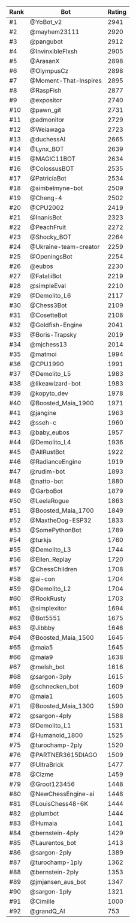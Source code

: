 Rank|Bot|Rating
---|---|---
#1|@YoBot_v2|2941
#2|@mayhem23111|2920
#3|@pangubot|2912
#4|@InvinxibleFlxsh|2905
#5|@ArasanX|2898
#6|@OlympusCz|2898
#7|@Moment-That-Inspires|2895
#8|@RaspFish|2877
#9|@expositor|2740
#10|@pawn_git|2731
#11|@admonitor|2729
#12|@Weiawaga|2723
#13|@duchessAI|2665
#14|@Lynx_BOT|2639
#15|@MAGIC11BOT|2634
#16|@ColossusBOT|2535
#17|@PatriciaBot|2534
#18|@simbelmyne-bot|2509
#19|@Cheng-4|2502
#20|@CPU2002|2419
#21|@InanisBot|2323
#22|@PeachFruit|2272
#23|@Shocky_BOT|2264
#24|@Ukraine-team-creator|2259
#25|@OpeningsBot|2254
#26|@eubos|2230
#27|@FataliiBot|2219
#28|@simpleEval|2210
#29|@Demolito_L6|2117
#30|@Chess3Bot|2109
#31|@CosetteBot|2108
#32|@Goldfish-Engine|2041
#33|@Boris-Trapsky|2019
#34|@mjchess13|2014
#35|@matmoi|1994
#36|@CPU1990|1991
#37|@Demolito_L5|1983
#38|@likeawizard-bot|1983
#39|@kopyto_dev|1978
#40|@Boosted_Maia_1900|1971
#41|@jangine|1963
#42|@sseh-c|1960
#43|@baby_eubos|1957
#44|@Demolito_L4|1936
#45|@AllRustBot|1922
#46|@RadianceEngine|1919
#47|@rudim-bot|1893
#48|@natto-bot|1880
#49|@GarboBot|1879
#50|@LeelaRogue|1863
#51|@Boosted_Maia_1700|1849
#52|@MaxtheDog-ESP32|1833
#53|@SomePythonBot|1789
#54|@turkjs|1760
#55|@Demolito_L3|1744
#56|@Ellen_Replay|1720
#57|@ChessChildren|1708
#58|@ai-con|1704
#59|@Demolito_L2|1704
#60|@RookRusty|1703
#61|@simplexitor|1694
#62|@Bot5551|1675
#63|@Jibbby|1646
#64|@Boosted_Maia_1500|1645
#65|@maia5|1645
#66|@maia9|1638
#67|@melsh_bot|1616
#68|@sargon-3ply|1615
#69|@schnecken_bot|1609
#70|@maia1|1605
#71|@Boosted_Maia_1300|1590
#72|@sargon-4ply|1588
#73|@Demolito_L1|1531
#74|@Humanoid_1800|1525
#75|@turochamp-2ply|1520
#76|@PARTNER3615DIAGO|1509
#77|@UltraBrick|1477
#78|@Cizme|1459
#79|@Groot123456|1448
#80|@NewChessEngine-ai|1448
#81|@LouisChess48-6K|1444
#82|@plumbot|1444
#83|@Humaia|1441
#84|@bernstein-4ply|1429
#85|@Laurentos_bot|1413
#86|@sargon-2ply|1389
#87|@turochamp-1ply|1362
#88|@bernstein-2ply|1353
#89|@jmjansen_aus_bot|1347
#90|@sargon-1ply|1321
#91|@Cimille|1000
#92|@grandQ_AI|753
